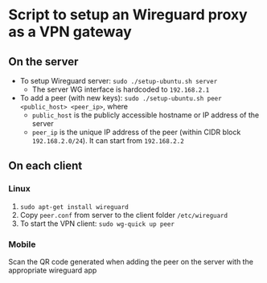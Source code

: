 # Script to setup an Wireguard proxy as a VPN gateway

## On the server
* To setup Wireguard server: `sudo ./setup-ubuntu.sh server`
    * The server WG interface is hardcoded to `192.168.2.1`
* To add a peer (with new keys): `sudo ./setup-ubuntu.sh peer <public_host> <peer_ip>`, where
    * `public_host` is the publicly accessible hostname or IP address of the server
    * `peer_ip` is the unique IP address of the peer (within CIDR block `192.168.2.0/24`). It can start from `192.168.2.2`

## On each client
### Linux
1. `sudo apt-get install wireguard`
1. Copy `peer.conf` from server to the client folder `/etc/wireguard`
1. To start the VPN client: `sudo wg-quick up peer`
### Mobile
Scan the QR code generated when adding the peer on the server with the appropriate wireguard app